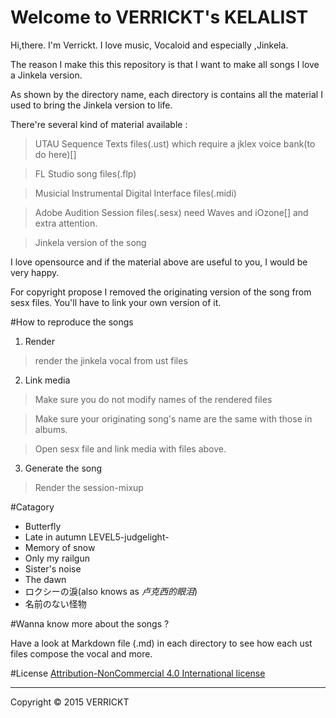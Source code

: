 Welcome to VERRICKT's KELALIST
=================

Hi,there. I'm Verrickt.
I love music, Vocaloid and especially ,Jinkela.

The reason I make this this repository is that I want to
make all songs I love a Jinkela version.


As shown by the directory name, each directory is 
contains all the material I used to bring the Jinkela version
to life.



There're several kind of material available :

> UTAU Sequence Texts files(.ust) which require a jklex voice bank(to do here)[]

> FL Studio song files(.flp)

> Musicial Instrumental Digital Interface files(.midi)

> Adobe Audition Session files(.sesx) need Waves and iOzone[] and extra attention.

> Jinkela version of the song

I love opensource and if the material above are useful to you, I would be very happy.

For copyright propose I removed the originating version of the song from sesx
files. You'll have to link your own version of it.




#How to reproduce the songs
1) Render 
>render the jinkela vocal from ust files  

2) Link  media
>Make sure you do not modify names of the rendered files

>Make sure your originating  song's name are the same with
those in albums.

>Open sesx file and link media with files above.

3) Generate the song

> Render the session-mixup




#Catagory

- Butterfly
- Late in autumn LEVEL5-judgelight- 
- Memory of snow
- Only my railgun
- Sister's noise
- The dawn
- ロクシーの淚(also knows as *卢克西的眼泪*)
- 名前のない怪物

#Wanna know more about the songs ?

Have a look at Markdown file (.md) in each directory to see how each
ust files compose the vocal and more.



#License
[Attribution-NonCommercial 4.0 International license](http://creativecommons.org/licenses/by-nc/4.0/)



----------
Copyright © 2015 VERRICKT
